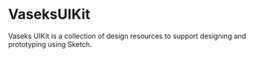 # VaseksUIKit
Vaseks UIKit is a collection of design resources to support designing and prototyping using Sketch.
